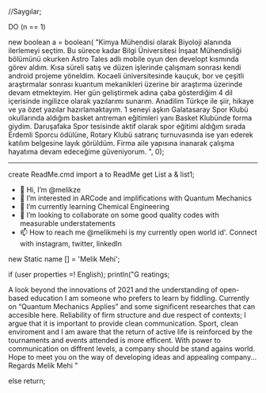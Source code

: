 //Saygılar; 

DO (n == 1)

new boolean a = boolean(
"Kimya Mühendisi olarak Biyoloji alanında ilerlemeyi seçtim. Bu sürece kadar Bilgi 
Üniversitesi İnşaat Mühendisliği bölümünü okurken Astro Tales adlı mobile oyun den 
developt kısmında görev aldım. Kısa süreli satış ve düzen işlerinde çalışmam sonrası kendi 
android projeme yöneldim. Kocaeli üniversitesinde kauçuk, bor ve çeşitli araştırmalar 
sonrası kuantum mekanikleri üzerine bir araştırma üzerinde devam etmekteyim. Her gün 
geliştirmek adına çaba gösterdiğim 4 dil içerisinde ingilizce olarak yazılarımı sunarım. 
Anadilim Türkçe ile şiir, hikaye ve ya özet yazılar hazırlamaktayım. 1 seneyi aşkın 
Galatasaray Spor Klubü okullarında aldığım basket antreman eğitimleri yanı Basket 
Klubünde forma giydim. Daruşafaka Spor tesisinde aktif olarak spor eğitimi aldığım sırada 
Erdemli Sporcu ödülüne, Rotary Klubü satranç turnuvasında ise yarı ederek katılım 
belgesine layık görüldüm. Firma aile yapısına inanarak çalışma hayatıma devam edeceğime 
güveniyorum. ", 0);
______
create ReadMe.cmd
import a to ReadMe
get List a & list1;

- 👋 Hi, I’m @melikze
- 👀 I’m interested in ARCode and implifications with Quantum Mechanics
- 🌱 I’m currently learning Chemical Engineering
- 💞️ I’m looking to collaborate on some good quality codes with measurable understatements
- 📫 How to reach me @melikmehi is my currently open world id'. Connect with instagram, twitter, linkedIn

new Static name [] = 'Melik Mehi';

if (user properties =! English);
println("G reatings;

A look beyond the innovations of 2021 and the understanding of open-based education 
I am someone who prefers to learn by fiddling. Currently on “Quantum Mechanics Applies” 
and some significent researches that can accesible here. Reliability of firm structure and due 
respect of contexts; I argue that it is important to provide clean communication. Sport, clean 
enviroment and I am aware that the return of active life is reinforced by the tournaments and 
events attended is more efficent. With power to communication on diffrent levels, a company 
should be stand agains world. Hope to meet you on the way of developing ideas and appealing
company...
Regards
Melik Mehi "

else 
return; 

<!---
melikze/melikze is a ✨ special ✨ repository because its `README.md` (this file) appears on your GitHub profile.
You can click the Preview link to take a look at your changes.
--->
